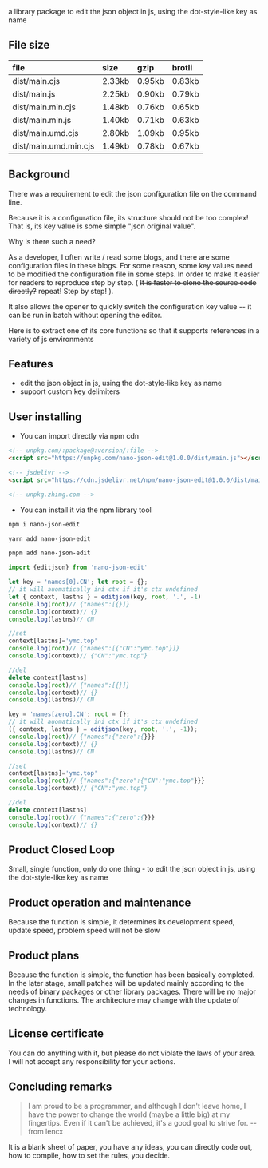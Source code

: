 a library package to edit the json object in js, using the dot-style-like key as name

## File size

file | size | gzip | brotli
:---- | :---- | :---- | :----
dist/main.cjs | 2.33kb | 0.95kb | 0.83kb
dist/main.js | 2.25kb | 0.90kb | 0.79kb
dist/main.min.cjs | 1.48kb | 0.76kb | 0.65kb
dist/main.min.js | 1.40kb | 0.71kb | 0.63kb
dist/main.umd.cjs | 2.80kb | 1.09kb | 0.95kb
dist/main.umd.min.cjs | 1.49kb | 0.78kb | 0.67kb

## Background

There was a requirement to edit the json configuration file on the command line.

Because it is a configuration file, its structure should not be too complex! That is, its key value is some simple "json original value".

Why is there such a need?

As a developer, I often write / read some blogs, and there are some configuration files in these blogs. For some reason, some key values need to be modified the configuration file in some steps. In order to make it easier for readers to reproduce step by step. ( ~~It is faster to clone the source code directly?~~ repeat! Step by step! ).

It also allows the opener to quickly switch the configuration key value -- it can be run in batch without opening the editor.

Here is to extract one of its core functions so that it supports references in a variety of js environments
## Features

- edit the json object in js, using the dot-style-like key as name
- support custom key delimiters

## User installing

- You can import directly via npm cdn
```html
<!-- unpkg.com/:package@:version/:file -->
<script src="https://unpkg.com/nano-json-edit@1.0.0/dist/main.js"></script>

<!-- jsdelivr -->
<script src="https://cdn.jsdelivr.net/npm/nano-json-edit@1.0.0/dist/main.js"></script>

<!-- unpkg.zhimg.com -->
```

- You can install it via the npm library tool
```bash
npm i nano-json-edit
```

```bash
yarn add nano-json-edit
```

```bash
pnpm add nano-json-edit
```

```ts
import {editjson} from 'nano-json-edit'

let key = 'names[0].CN'; let root = {};
// it will auomatically ini ctx if it's ctx undefined
let { context, lastns } = editjson(key, root, '.', -1)
console.log(root)// {"names":[{}]}
console.log(context)// {}
console.log(lastns)// CN

//set
context[lastns]='ymc.top'
console.log(root)// {"names":[{"CN":"ymc.top"}]}
console.log(context)// {"CN":"ymc.top"}

//del
delete context[lastns]
console.log(root)// {"names":[{}]}
console.log(context)// {}
console.log(lastns)// CN

key = 'names[zero].CN'; root = {};
// it will auomatically ini ctx if it's ctx undefined
({ context, lastns } = editjson(key, root, '.', -1));
console.log(root)// {"names":{"zero":{}}}
console.log(context)// {}
console.log(lastns)// CN

//set
context[lastns]='ymc.top'
console.log(root)// {"names":{"zero":{"CN":"ymc.top"}}}
console.log(context)// {"CN":"ymc.top"}

//del
delete context[lastns]
console.log(root)// {"names":{"zero":{}}}
console.log(context)// {}
```

## Product Closed Loop

Small, single function, only do one thing - to edit the json object in js, using the dot-style-like key as name

## Product operation and maintenance

Because the function is simple, it determines its development speed, update speed, problem speed will not be slow

## Product plans

Because the function is simple, the function has been basically completed. In the later stage, small patches will be updated mainly according to the needs of binary packages or other library packages. There will be no major changes in functions. The architecture may change with the update of technology.

## License certificate

You can do anything with it, but please do not violate the laws of your area. I will not accept any responsibility for your actions.


## Concluding remarks

> I am proud to be a programmer, and although I don't leave home, I have the power to change the world (maybe a little big) at my fingertips. Even if it can't be achieved, it's a good goal to strive for. -- from lencx

It is a blank sheet of paper, you have any ideas, you can directly code out, how to compile, how to set the rules, you decide.

